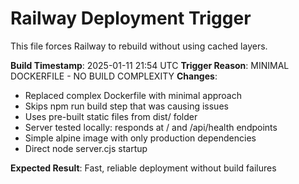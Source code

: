 # Railway Deployment Trigger

This file forces Railway to rebuild without using cached layers.

**Build Timestamp**: 2025-01-11 21:54 UTC
**Trigger Reason**: MINIMAL DOCKERFILE - NO BUILD COMPLEXITY
**Changes**: 
- Replaced complex Dockerfile with minimal approach
- Skips npm run build step that was causing issues
- Uses pre-built static files from dist/ folder
- Server tested locally: responds at / and /api/health endpoints
- Simple alpine image with only production dependencies
- Direct node server.cjs startup

**Expected Result**: Fast, reliable deployment without build failures
